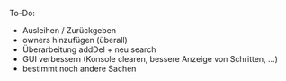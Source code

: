 To-Do:
- Ausleihen / Zurückgeben
- owners hinzufügen (überall)
- Überarbeitung addDel + neu search
- GUI verbessern (Konsole clearen, bessere Anzeige von Schritten, ...)
- bestimmt noch andere Sachen
